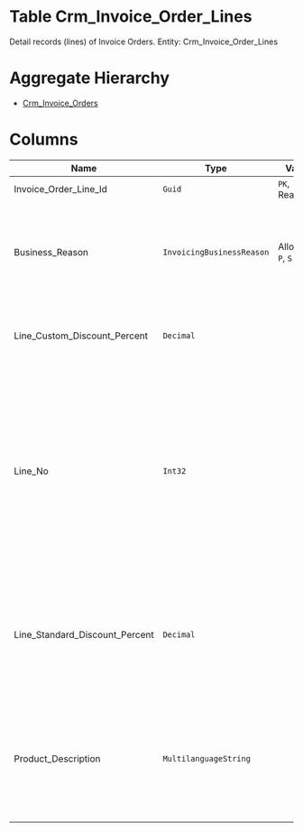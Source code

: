 # Table Crm_Invoice_Order_Lines

Detail records (lines) of Invoice Orders. Entity: Crm_Invoice_Order_Lines

# Aggregate Hierarchy

* [Crm_Invoice_Orders](Crm_Invoice_Orders.md)

# Columns

| Name | Type | Value | Description |
| - | - | - | --- |
|Invoice_Order_Line_Id|`Guid`|`PK`, Readonly||
|Business_Reason|`InvoicingBusinessReason`|Allowed: `P`, `S`|Business reason for invoicing of this product or service. S=Shipment, P=Payment. `Required` `Default("S")` |
|Line_Custom_Discount_Percent|`Decimal`||User-defined discount for the line. `Required` `Default(0)` |
|Line_No|`Int32`||Line number, unique within the InvoiceOrder. Usually is increasing number like 10, 20, 30, ... when initially entering the InvoiceOrder (in order to allow insertions with adjustment documents). `Required` |
|Line_Standard_Discount_Percent|`Decimal`||Standard discount for the line. This is automatically computed according to discount conditions. `Required` `Default(0)` |
|Product_Description|`MultilanguageString`||The description of Product. Initially copied from the name of the Product or from the generating document. `Required` |
